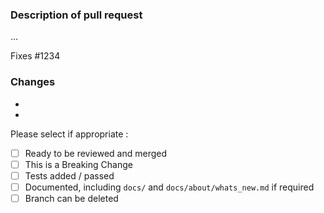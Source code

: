 ### Description of pull request

...

Fixes #1234

### Changes

- 
- 

Please select if appropriate :
 - [ ] Ready to be reviewed and merged
 - [ ] This is a Breaking Change
 - [ ] Tests added / passed
 - [ ] Documented, including `docs/` and `docs/about/whats_new.md` if required
 - [ ] Branch can be deleted
